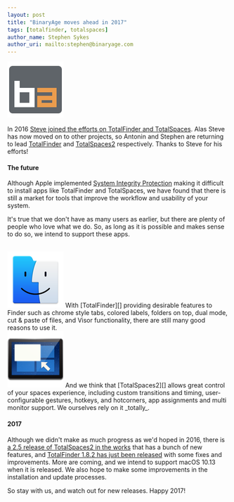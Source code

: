 ```yaml
---
layout: post
title: "BinaryAge moves ahead in 2017"
tags: [totalfinder, totalspaces]
author_name: Stephen Sykes
author_uri: mailto:stephen@binaryage.com
---
```

<img src="/shared/img/icons/binaryage-badge-128.png" class="intro-icon" style="clear: both" />

In 2016 [Steve joined the efforts on TotalFinder and TotalSpaces](/meet-steve-the-new-lead/). Alas Steve has now moved on to other projects, so Antonin and Stephen are returning to lead [TotalFinder][] and [TotalSpaces2][] respectively. Thanks to Steve for his efforts!


#### The future
Although Apple implemented [System Integrity Protection][SIP] making it difficult to install apps like TotalFinder and TotalSpaces, we have found that there is still a market for tools that improve the workflow and usability of your system.

It's true that we don't have as many users as earlier, but there are plenty of people who love what we do. So, as long as it is possible and makes sense to do so, we intend to support these apps. 

<br style="clear: both"/>

<img src="/shared/img/icons/totalfinder-128.png" class="intro-icon" style="clear: both" />
With [TotalFinder][] providing desirable features to Finder such as chrome style tabs, colored labels, folders on top, dual mode, cut & paste of files, and Visor functionality, there are still many good reasons to use it.

<br style="clear: both"/>

<img src="/shared/img/icons/totalspaces2-128.png" class="intro-icon" style="clear: both" />
And we think that [TotalSpaces2][] allows great control of your spaces experience, including custom transitions and timing, user-configurable gestures, hotkeys, and hotcorners, app assignments and multi monitor support. We ourselves rely on it _totally_.

#### 2017
Although we didn't make as much progress as we'd hoped in 2016, there is [a 2.5 release of TotalSpaces2 in the works](https://totalspaces.binaryage.com/changes-beta) that has a bunch of new features, and [TotalFinder 1.8.2 has just been released](https://totalfinder.binaryage.com/changes#1.8.2) with some fixes and improvements. More are coming, and we intend to support macOS 10.13 when it is released. We also hope to make some improvements in the installation and update processes.

So stay with us, and watch out for new releases. Happy 2017!


[Discuss]: https://discuss.binaryage.com/t/binaryage-moves-ahead-in-2017
[TotalFinder]: https://totalfinder.binaryage.com
[TotalSpaces2]: https://totalspaces.binaryage.com
[SIP]: https://en.wikipedia.org/wiki/System_Integrity_Protection